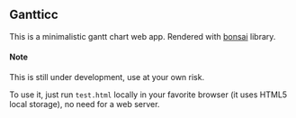 ## Gantticc

This is a minimalistic gantt chart web app. Rendered with [bonsai](http://bonsaijs.org/) library.

#### Note

This is still under development, use at your own risk.

To use it, just run `test.html` locally in your favorite browser (it uses HTML5 local storage), no need for a web server.